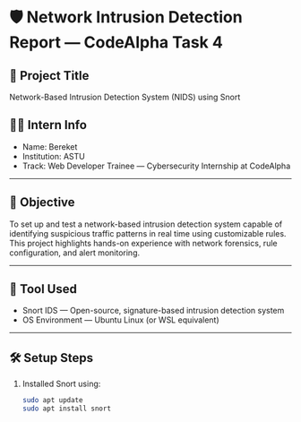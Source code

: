  # 🛡️ Network Intrusion Detection Report — CodeAlpha Task 4

## 📘 Project Title
Network-Based Intrusion Detection System (NIDS) using Snort

## 👨‍💻 Intern Info
- Name: Bereket
- Institution: ASTU
- Track: Web Developer Trainee — Cybersecurity Internship at CodeAlpha

---

## 🎯 Objective
To set up and test a network-based intrusion detection system capable of identifying suspicious traffic patterns in real time using customizable rules. This project highlights hands-on experience with network forensics, rule configuration, and alert monitoring.

---

## 🧠 Tool Used
- Snort IDS — Open-source, signature-based intrusion detection system
- OS Environment — Ubuntu Linux (or WSL equivalent)

---

## 🛠️ Setup Steps
1. Installed Snort using:
   ```bash
   sudo apt update
   sudo apt install snort